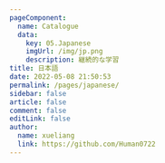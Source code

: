 ```yaml
---
pageComponent:
  name: Catalogue
  data:
    key: 05.Japanese
    imgUrl: /img/jp.png
    description: 継続的な学習
title: 日本語
date: 2022-05-08 21:50:53
permalink: /pages/japanese/
sidebar: false
article: false
comment: false
editLink: false
author:
  name: xueliang
  link: https://github.com/Human0722
---
```

